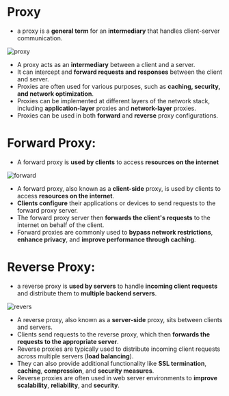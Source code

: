 # Proxy

* a proxy is a __general term__ for an __intermediary__ that handles client-server communication. 

![proxy](https://github.com/hojat-gazestani/DevOps/blob/main/haproxy/pictures/01-proxy.jpg)

- A proxy acts as an __intermediary__ between a client and a server.
- It can intercept and __forward requests and responses__ between the client and server.
- Proxies are often used for various purposes, such as __caching, security, and network optimization__.
- Proxies can be implemented at different layers of the network stack, including __application-layer__ proxies and __network-layer__ proxies.
- Proxies can be used in both __forward__ and __reverse__ proxy configurations.

# Forward Proxy:

* A forward proxy is __used by clients__ to access __resources on the internet__

![forward](https://github.com/hojat-gazestani/DevOps/blob/main/haproxy/pictures/02-%20forward%20proxy.jpg)

- A forward proxy, also known as a __client-side__ proxy, is used by clients to access __resources on the internet__.
- __Clients configure__ their applications or devices to send requests to the forward proxy server.
- The forward proxy server then __forwards the client's requests__ to the internet on behalf of the client.
- Forward proxies are commonly used to __bypass network restrictions__, __enhance privacy__, and __improve performance through caching__.

# Reverse Proxy:

* a reverse proxy is __used by servers__ to handle __incoming client requests__ and distribute them to __multiple backend servers__. 

![revers](https://github.com/hojat-gazestani/DevOps/blob/main/haproxy/pictures/03-reverse%20proxy.jpg)

- A reverse proxy, also known as a __server-side__ proxy, sits between clients and servers.
- Clients send requests to the reverse proxy, which then __forwards the requests to the appropriate server__.
- Reverse proxies are typically used to distribute incoming client requests across multiple servers (__load balancing__).
- They can also provide additional functionality like __SSL termination__, __caching__, __compression__, and __security measures__.
- Reverse proxies are often used in web server environments to __improve scalability__, __reliability__, and __security__.